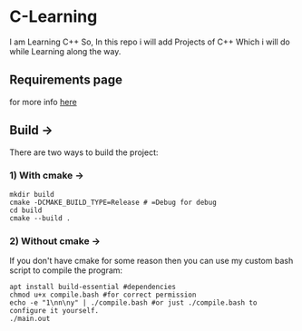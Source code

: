 # C-Learning

I am Learning C++ So, In this repo i will add Projects of C++
Which i will do while Learning along the way.

## Requirements page

for more info [here](./mannual/Building/index.md#requirements)

## Build ->

There are two ways to build the project:

### 1) With cmake ->

    mkdir build
    cmake -DCMAKE_BUILD_TYPE=Release # =Debug for debug
    cd build
    cmake --build .

### 2) Without cmake ->

If you don't have cmake for some reason then you can use my custom bash script to compile the program:

    apt install build-essential #dependencies
    chmod u+x compile.bash #for correct permission
    echo -e "1\nn\ny" | ./compile.bash #or just ./compile.bash to configure it yourself.
    ./main.out
